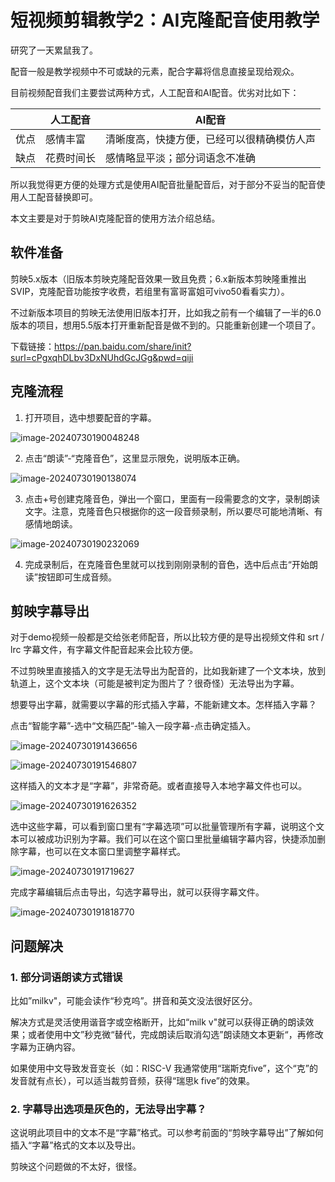 # 短视频剪辑教学2：AI克隆配音使用教学

研究了一天累鼠我了。

配音一般是教学视频中不可或缺的元素，配合字幕将信息直接呈现给观众。

目前视频配音我们主要尝试两种方式，人工配音和AI配音。优劣对比如下：

|      | 人工配音   | AI配音                                     |
| ---- | ---------- | ------------------------------------------ |
| 优点 | 感情丰富   | 清晰度高，快捷方便，已经可以很精确模仿人声 |
| 缺点 | 花费时间长 | 感情略显平淡；部分词语念不准确             |

所以我觉得更方便的处理方式是使用AI配音批量配音后，对于部分不妥当的配音使用人工配音替换即可。

本文主要是对于剪映AI克隆配音的使用方法介绍总结。

## 软件准备

剪映5.x版本（旧版本剪映克隆配音效果一致且免费；6.x新版本剪映隆重推出SVIP，克隆配音功能按字收费，若组里有富哥富姐可vivo50看看实力）。

不过新版本项目的剪映无法使用旧版本打开，比如我之前有一个编辑了一半的6.0版本的项目，想用5.5版本打开重新配音是做不到的。只能重新创建一个项目了。

下载链接：https://pan.baidu.com/share/init?surl=cPgxqhDLbv3DxNUhdGcJGg&pwd=qiji

## 克隆流程

1. 打开项目，选中想要配音的字幕。

![image-20240730190048248](https://raw.githubusercontent.com/Jingqing3948/FigureBed/main/mdImages/202407301900415.png)

2. 点击“朗读”-“克隆音色”，这里显示限免，说明版本正确。

![image-20240730190138074](https://raw.githubusercontent.com/Jingqing3948/FigureBed/main/mdImages/202407301901109.png)

3. 点击+号创建克隆音色，弹出一个窗口，里面有一段需要念的文字，录制朗读文字。注意，克隆音色只根据你的这一段音频录制，所以要尽可能地清晰、有感情地朗读。

![image-20240730190232069](https://raw.githubusercontent.com/Jingqing3948/FigureBed/main/mdImages/202407301902125.png)

4. 完成录制后，在克隆音色里就可以找到刚刚录制的音色，选中后点击“开始朗读”按钮即可生成音频。

## 剪映字幕导出

对于demo视频一般都是交给张老师配音，所以比较方便的是导出视频文件和 srt / lrc 字幕文件，有字幕文件配音起来会比较方便。

不过剪映里直接插入的文字是无法导出为配音的，比如我新建了一个文本块，放到轨道上，这个文本块（可能是被判定为图片了？很奇怪）无法导出为字幕。

想要导出字幕，就需要以字幕的形式插入字幕，不能新建文本。怎样插入字幕？

点击“智能字幕”-选中“文稿匹配”-输入一段字幕-点击确定插入。

![image-20240730191436656](https://raw.githubusercontent.com/Jingqing3948/FigureBed/main/mdImages/202407301914692.png)

![image-20240730191546807](https://raw.githubusercontent.com/Jingqing3948/FigureBed/main/mdImages/202407301915848.png)

这样插入的文本才是“字幕”，非常奇葩。或者直接导入本地字幕文件也可以。

![image-20240730191626352](https://raw.githubusercontent.com/Jingqing3948/FigureBed/main/mdImages/202407301916387.png)

选中这些字幕，可以看到窗口里有“字幕选项”可以批量管理所有字幕，说明这个文本可以被成功识别为字幕。我们可以在这个窗口里批量编辑字幕内容，快捷添加删除字幕，也可以在文本窗口里调整字幕样式。

![image-20240730191719627](https://raw.githubusercontent.com/Jingqing3948/FigureBed/main/mdImages/202407301917666.png)

完成字幕编辑后点击导出，勾选字幕导出，就可以获得字幕文件。

![image-20240730191818770](https://raw.githubusercontent.com/Jingqing3948/FigureBed/main/mdImages/202407301918824.png)

## 问题解决

### 1. 部分词语朗读方式错误

比如”milkv"，可能会读作“秒克呜”。拼音和英文没法很好区分。

解决方式是灵活使用谐音字或空格断开，比如“milk v"就可以获得正确的朗读效果；或者使用中文”秒克微“替代，完成朗读后取消勾选”朗读随文本更新“，再修改字幕为正确内容。

如果使用中文导致发音变长（如：RISC-V 我通常使用“瑞斯克five”，这个“克”的发音就有点长），可以适当裁剪音频，获得“瑞思k five”的效果。

### 2. 字幕导出选项是灰色的，无法导出字幕？

这说明此项目中的文本不是“字幕”格式。可以参考前面的“剪映字幕导出”了解如何插入“字幕”格式的文本以及导出。

剪映这个问题做的不太好，很怪。